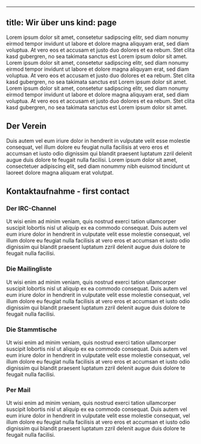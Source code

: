 -----
title: Wir über uns
kind: page
-----

Lorem ipsum dolor sit amet, consetetur sadipscing elitr, sed diam nonumy
eirmod tempor invidunt ut labore et dolore magna aliquyam erat, sed diam
voluptua. At vero eos et accusam et justo duo dolores et ea rebum. Stet
clita kasd gubergren, no sea takimata sanctus est Lorem ipsum dolor sit
amet. Lorem ipsum dolor sit amet, consetetur sadipscing elitr, sed diam
nonumy eirmod tempor invidunt ut labore et dolore magna aliquyam erat,
sed diam voluptua. At vero eos et accusam et justo duo dolores et ea
rebum. Stet clita kasd gubergren, no sea takimata sanctus est Lorem
ipsum dolor sit amet. Lorem ipsum dolor sit amet, consetetur sadipscing
elitr, sed diam nonumy eirmod tempor invidunt ut labore et dolore magna
aliquyam erat, sed diam voluptua. At vero eos et accusam et justo duo
dolores et ea rebum. Stet clita kasd gubergren, no sea takimata sanctus
est Lorem ipsum dolor sit amet.

## Der Verein

Duis autem vel eum iriure dolor in hendrerit in vulputate velit esse
molestie consequat, vel illum dolore eu feugiat nulla facilisis at vero
eros et accumsan et iusto odio dignissim qui blandit praesent luptatum
zzril delenit augue duis dolore te feugait nulla facilisi. Lorem ipsum
dolor sit amet, consectetuer adipiscing elit, sed diam nonummy nibh
euismod tincidunt ut laoreet dolore magna aliquam erat volutpat.

## Kontaktaufnahme - first contact

### Der IRC-Channel

Ut wisi enim ad minim veniam, quis nostrud exerci tation ullamcorper
suscipit lobortis nisl ut aliquip ex ea commodo consequat. Duis autem
vel eum iriure dolor in hendrerit in vulputate velit esse molestie
consequat, vel illum dolore eu feugiat nulla facilisis at vero eros et
accumsan et iusto odio dignissim qui blandit praesent luptatum zzril
delenit augue duis dolore te feugait nulla facilisi.

### Die Mailingliste

Ut wisi enim ad minim veniam, quis nostrud exerci tation ullamcorper
suscipit lobortis nisl ut aliquip ex ea commodo consequat. Duis autem
vel eum iriure dolor in hendrerit in vulputate velit esse molestie
consequat, vel illum dolore eu feugiat nulla facilisis at vero eros et
accumsan et iusto odio dignissim qui blandit praesent luptatum zzril
delenit augue duis dolore te feugait nulla facilisi.

### Die Stammtische

Ut wisi enim ad minim veniam, quis nostrud exerci tation ullamcorper
suscipit lobortis nisl ut aliquip ex ea commodo consequat. Duis autem
vel eum iriure dolor in hendrerit in vulputate velit esse molestie
consequat, vel illum dolore eu feugiat nulla facilisis at vero eros et
accumsan et iusto odio dignissim qui blandit praesent luptatum zzril
delenit augue duis dolore te feugait nulla facilisi.

### Per Mail

Ut wisi enim ad minim veniam, quis nostrud exerci tation ullamcorper
suscipit lobortis nisl ut aliquip ex ea commodo consequat. Duis autem
vel eum iriure dolor in hendrerit in vulputate velit esse molestie
consequat, vel illum dolore eu feugiat nulla facilisis at vero eros et
accumsan et iusto odio dignissim qui blandit praesent luptatum zzril
delenit augue duis dolore te feugait nulla facilisi.

